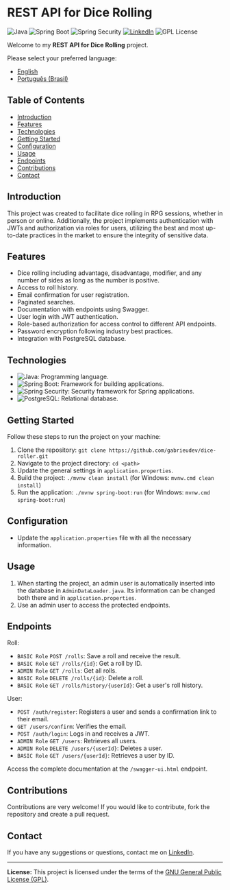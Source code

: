 # REST API for Dice Rolling

![Java](https://img.shields.io/badge/Java-21-orange) ![Spring Boot](https://img.shields.io/badge/Spring%20Boot-3-green) ![Spring Security](https://img.shields.io/badge/Spring%20Security-6-green) [![LinkedIn](https://img.shields.io/badge/Connect%20on-LinkedIn-blue)](https://www.linkedin.com/in/gabrieudev) ![GPL License](https://img.shields.io/badge/License-GPL-blue)

Welcome to my **REST API for Dice Rolling** project.

Please select your preferred language:

- [English](README.md)
- [Português (Brasil)](README.pt-br.md)

## Table of Contents

- [Introduction](#introduction)
- [Features](#features)
- [Technologies](#technologies)
- [Getting Started](#getting-started)
- [Configuration](#configuration)
- [Usage](#usage)
- [Endpoints](#endpoints)
- [Contributions](#contributions)
- [Contact](#contact)

## Introduction

This project was created to facilitate dice rolling in RPG sessions, whether in person or online. Additionally, the project implements authentication with JWTs and authorization via roles for users, utilizing the best and most up-to-date practices in the market to ensure the integrity of sensitive data.

## Features

- Dice rolling including advantage, disadvantage, modifier, and any number of sides as long as the number is positive.
- Access to roll history.
- Email confirmation for user registration.
- Paginated searches.
- Documentation with endpoints using Swagger.
- User login with JWT authentication.
- Role-based authorization for access control to different API endpoints.
- Password encryption following industry best practices.
- Integration with PostgreSQL database.

## Technologies

- ![Java](https://img.shields.io/badge/Java-21-orange): Programming language.
- ![Spring Boot](https://img.shields.io/badge/Spring%20Boot-3-green): Framework for building applications.
- ![Spring Security](https://img.shields.io/badge/Spring%20Security-6-green): Security framework for Spring applications.
- ![PostgreSQL](https://img.shields.io/badge/PostgreSQL-Database-blue): Relational database.

## Getting Started

Follow these steps to run the project on your machine:

1. Clone the repository: `git clone https://github.com/gabrieudev/dice-roller.git`
2. Navigate to the project directory: `cd <path>`
3. Update the general settings in `application.properties`.
4. Build the project: `./mvnw clean install` (for Windows: `mvnw.cmd clean install`)
5. Run the application: `./mvnw spring-boot:run` (for Windows: `mvnw.cmd spring-boot:run`)

## Configuration

- Update the `application.properties` file with all the necessary information.

## Usage

1. When starting the project, an admin user is automatically inserted into the database in `AdminDataLoader.java`. Its information can be changed both there and in `application.properties`.
2. Use an admin user to access the protected endpoints.

## Endpoints

Roll:

- `BASIC Role` `POST /rolls`: Save a roll and receive the result.
- `BASIC Role` `GET /rolls/{id}`: Get a roll by ID.
- `ADMIN Role` `GET /rolls`: Get all rolls.
- `BASIC Role` `DELETE /rolls/{id}`: Delete a roll.
- `BASIC Role` `GET /rolls/history/{userId}`: Get a user's roll history.

User:

- `POST /auth/register`: Registers a user and sends a confirmation link to their email.
- `GET /users/confirm`: Verifies the email.
- `POST /auth/login`: Logs in and receives a JWT.
- `ADMIN Role` `GET /users`: Retrieves all users.
- `ADMIN Role` `DELETE /users/{userId}`: Deletes a user.
- `BASIC Role` `GET /users/{userId}`: Retrieves a user by ID.

Access the complete documentation at the `/swagger-ui.html` endpoint.

## Contributions

Contributions are very welcome! If you would like to contribute, fork the repository and create a pull request.

## Contact

If you have any suggestions or questions, contact me on [LinkedIn](https://www.linkedin.com/in/gabrieudev).

---

**License:** This project is licensed under the terms of the [GNU General Public License (GPL)](LICENSE).